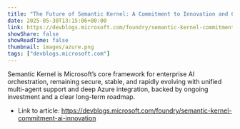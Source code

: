 ```yaml
---
title: "The Future of Semantic Kernel: A Commitment to Innovation and Collaboration"
date: 2025-05-30T13:15:06+00:00
link: https://devblogs.microsoft.com/foundry/semantic-kernel-commitment-ai-innovation
showShare: false
showReadTime: false
thumbnail: images/azure.png
tags: ["devblogs.microsoft.com"]
---
```

Semantic Kernel is Microsoft’s core framework for enterprise AI orchestration, remaining secure, stable, and rapidly evolving with unified multi-agent support and deep Azure integration, backed by ongoing investment and a clear long-term roadmap.

- Link to article: https://devblogs.microsoft.com/foundry/semantic-kernel-commitment-ai-innovation